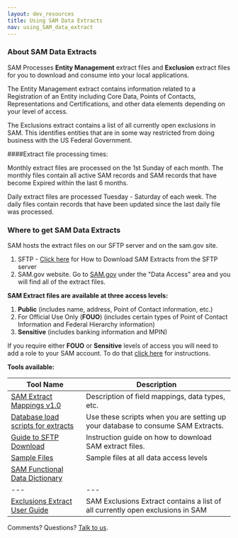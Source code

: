 ```yaml
---
layout: dev_resources
title: Using SAM Data Extracts
nav: using_SAM_data_extract
---
```

### About SAM Data Extracts
SAM Processes **Entity Management** extract files and **Exclusion** extract files for you to download and consume into your local applications. <br>

The Entity Management extract contains information related to a Registration of an Entity including Core Data, Points of Contacts, Representations and Certifications, and other data elements depending on your level of access. <br>

The Exclusions extract contains a list of all currently open exclusions in SAM. This identifies 
entities that are in some way restricted from doing business with the US Federal Government. 

####Extract file processing times:

Monthly extract files are processed on the 1st Sunday of each month. The monthly files contain all active SAM records and SAM records that have become Expired within the last 6 months. 

Daily extract files are processed Tuesday - Saturday of each week. The daily files contain records that have been updated since the last daily file was processed. 


### Where to get SAM Data Extracts 
SAM hosts the extract files on our SFTP server and on the sam.gov site. <br>
1. SFTP - [Click here](https://github.com/GSA/IAE-Architecture/blob/master/as-is/tech-docs/SAM/Guide%20to%20Downloading%20SAM%20Extracts%20via%20SFTP%20Site.pdf?raw=true) for How to Download SAM Extracts from the SFTP server<br>
2. SAM.gov website. Go to [SAM.gov](https://www.sam.gov/) under the "Data Access" area and you will find all of the extract files. <br>

**SAM Extract files are available at three access levels:**<br>
1. **Public** (includes name, address, Point of Contact information, etc.)<br>
2. For Official Use Only (**FOUO**) (includes certain types of Point of Contact Information and Federal Hierarchy information)<br>
3. **Sensitive** (includes banking information and MPIN)

If you require either **FOUO** or **Sensitive** levels of access you will need to add a role to your SAM account. To do that [click here](https://gsa.github.io/openIAE/developer_resources/Access_SAM_data.html) for instructions.


**Tools available:**

| Tool Name | Description |
|---|---|
| [SAM Extract Mappings v1.0](https://github.com/GSA/IAE-Architecture/tree/master/as-is/tech-docs/SAM/SAMWebServicesExtractsMappingsv1.0) | Description of field mappings, data types, etc. |
| [Database load scripts for extracts](https://github.com/GSA/IAE-Architecture/tree/master/as-is/tech-docs/SAM/ExtractLoadScripts) | Use these scripts when you are setting up your database to consume SAM Extracts. |
| [Guide to SFTP Download](https://github.com/GSA/IAE-Architecture/blob/master/as-is/tech-docs/SAM/Guide%20to%20Downloading%20SAM%20Extracts%20via%20SFTP%20Site.pdf?raw=true) | Instruction guide on how to download SAM extract files.|
| <a href="https://github.com/GSA/IAE-Architecture/tree/master/as-is/tech-docs/SAM/Sample%20Extract%20Files" target="_blank">Sample Files</a> | Sample files at all data access levels |
| [SAM Functional Data Dictionary](https://github.com/GSA/IAE-Architecture/blob/master/as-is/tech-docs/SAM/SAM%20Functional%20Data%20Dictionary%20v4.0.pdf?raw=true) |   |
|---|---|
| [Exclusions Extract User Guide](https://github.com/GSA/IAE-Architecture/blob/master/as-is/tech-docs/SAM/SAM_Exclusions_Extract_User_Guide.pdf?raw=true)|SAM Exclusions Extract contains a list of all currently open exclusions in SAM|


Comments? Questions?  [Talk to us](https://github.com/GSA/openIAE/issues).
